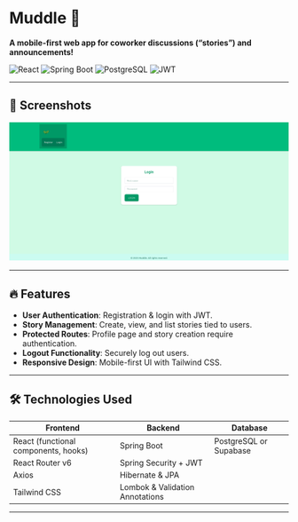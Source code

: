 # Muddle 🚀

**A mobile-first web app for coworker discussions (“stories”) and announcements!**  

![React](https://img.shields.io/badge/React-17-blue) ![Spring Boot](https://img.shields.io/badge/Spring%20Boot-3.2-green) ![PostgreSQL](https://img.shields.io/badge/PostgreSQL-14-blue) ![JWT](https://img.shields.io/badge/JWT-auth-orange)

---

## 📸 Screenshots
![Login Screenshot](assets/loginScreenshot)

---

## 🔥 Features
- **User Authentication**: Registration & login with JWT.  
- **Story Management**: Create, view, and list stories tied to users.  
- **Protected Routes**: Profile page and story creation require authentication.  
- **Logout Functionality**: Securely log out users.  
- **Responsive Design**: Mobile-first UI with Tailwind CSS.  

---

## 🛠 Technologies Used

| Frontend | Backend | Database |
|----------|---------|---------|
| React (functional components, hooks) | Spring Boot | PostgreSQL or Supabase |
| React Router v6 | Spring Security + JWT |  |
| Axios | Hibernate & JPA |  |
| Tailwind CSS | Lombok & Validation Annotations |  |

---
